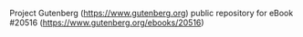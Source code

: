 Project Gutenberg (https://www.gutenberg.org) public repository for eBook #20516 (https://www.gutenberg.org/ebooks/20516)
